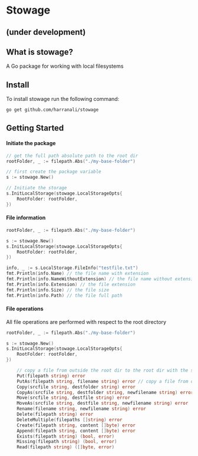 # Stowage
## (under development)

## What is stowage?
A Go package for working with local filesystems


## Install
To install stowage run the following command: 
```bash
go get github.com/harranali/stowage
```
## Getting Started 

#### Initiate the package
```go
// get the full path absolute path to the root dir
rootFolder, _ := filepath.Abs("./my-base-folder")

// first create the package variable 
s := stowage.New()

// Initiate the storage
s.InitLocalStorage(stowage.LocalStorageOpts{
    RootFolder: rootFolder,
})
```

#### File information 
```go 
rootFolder, _ := filepath.Abs("./my-base-folder")

s := stowage.New()
s.InitLocalStorage(stowage.LocalStorageOpts{
    RootFolder: rootFolder,
})

info, _ := s.LocalStorage.FileInfo("testfile.txt")
fmt.Println(info.Name) // the file name with extension
fmt.Println(info.NameWithoutExtension) // the file name without extension
fmt.Println(info.Extension) // the file extension
fmt.Println(info.Size) // the file size 
fmt.Println(info.Path) // the file full path
```
#### File operations
All file operations are performed with respect to the root directory
```go 
rootFolder, _ := filepath.Abs("./my-base-folder")

s := stowage.New()
s.InitLocalStorage(stowage.LocalStorageOpts{
    RootFolder: rootFolder,
})

    // copy a file from outside the root dir to the root dir with the same name
	Put(filepath string) error
	PutAs(filepath string, filename string) error // copy a file from outside the root dir to the root dir with different
	Copy(srcfile string, destfolder string) error
	CopyAs(srcfile string, destfolder string, newfilename string) error
	Move(srcfile string, destfile string) error
	MoveAs(srcfile string, destfile string, newfilename string) error
	Rename(filename string, newfilename string) error
	Delete(filepath string) error
	DeleteMultiple(filepaths []string) error
	Create(filepath string, content []byte) error
	Append(filepath string, content []byte) error
	Exists(filepath string) (bool, error)
	Missing(filepath string) (bool, error)
	Read(filepath string) ([]byte, error)
```
